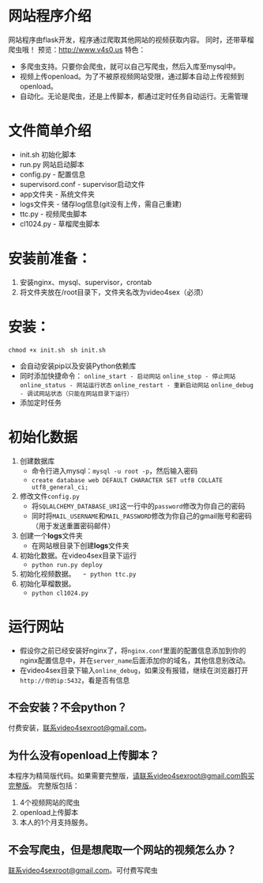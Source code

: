 # 网站程序介绍
网站程序由flask开发，程序通过爬取其他网站的视频获取内容。
同时，还带草榴爬虫哦！
预览：http://www.v4s0.us
特色：
- 多爬虫支持。只要你会爬虫，就可以自己写爬虫，然后入库至mysql中。
- 视频上传openload。为了不被原视频网站受限，通过脚本自动上传视频到openload。
- 自动化。无论是爬虫，还是上传脚本，都通过定时任务自动运行。无需管理
# 文件简单介绍
- init.sh 初始化脚本
- run.py 网站启动脚本
- config.py - 配置信息
- supervisord.conf - supervisor启动文件
- app文件夹 - 系统文件夹
- logs文件夹 - 储存log信息(git没有上传，需自己重建)
- ttc.py - 视频爬虫脚本
- cl1024.py - 草榴爬虫脚本
# 安装前准备：
1. 安装nginx、mysql、supervisor，crontab
2. 将文件夹放在/root目录下，文件夹名改为video4sex（必须）
# 安装：
`chmod +x init.sh `
`sh init.sh`
- 会自动安装pip以及安装Python依赖库
- 同时添加快捷命令：
`online_start - 启动网站`
`online_stop - 停止网站`
`online_status - 网站运行状态`
`online_restart - 重新启动网站`
`online_debug - 调试网站状态（只能在网站目录下运行）`
- 添加定时任务
# 初始化数据
1. 创建数据库
    - 命令行进入mysql：`mysql -u root -p`，然后输入密码
    - `create database web DEFAULT CHARACTER SET utf8 COLLATE utf8_general_ci;`
2. 修改文件`config.py`
    - 将`SQLALCHEMY_DATABASE_URI`这一行中的`password`修改为你自己的密码
    - 同时将`MAIL_USERNAME`和`MAIL_PASSWORD`修改为你自己的gmail账号和密码（用于发送重置密码邮件）
3. 创建一个**logs**文件夹
    - 在网站根目录下创建**logs**文件夹
4. 初始化数据。在video4sex目录下运行
    - `python run.py deploy`
5. 初始化视频数据。
    -  `python ttc.py`
6. 初始化草榴数据。
    - `python cl1024.py`
# 运行网站
- 假设你之前已经安装好nginx了，将`nginx.conf`里面的配置信息添加到你的nginx配置信息中，并在`server_name`后面添加你的域名，其他信息别改动。
- 在video4sex目录下输入`online_debug`，如果没有报错，继续在浏览器打开`http://你的ip:5432`，看是否有信息
## 不会安装？不会python？
付费安装，联系video4sexroot@gmail.com。
## 为什么没有openload上传脚本？
本程序为精简版代码。如果需要完整版，请联系video4sexroot@gmail.com购买完整版。
完整版包括：
1. 4个视频网站的爬虫
2. openload上传脚本
3. 本人的1个月支持服务。
## 不会写爬虫，但是想爬取一个网站的视频怎么办？
联系video4sexroot@gmail.com。可付费写爬虫


